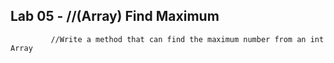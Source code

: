 ## Lab 05 -  //(Array) Find Maximum
             //Write a method that can find the maximum number from an int Array